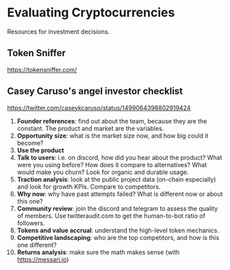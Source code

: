 # Evaluating Cryptocurrencies
Resources for investment decisions. 

## Token Sniffer
https://tokensniffer.com/

## Casey Caruso's angel investor checklist
https://twitter.com/caseykcaruso/status/1499064398802919424

1. **Founder references**: find out about the team, because they are the constant. The product and
market are the variables. 
2. **Opportunity size**: what is the market size now, and how big could it become?
3. **Use the product**
4. **Talk to users**: i.e. on discord, how did you hear about the product? What were you using 
before? How does it compare to alternatives? What would make you churn? Look for organic and 
durable usage. 
5. **Traction analysis**: look at the public project data (on-chain especially) and look for 
growth KPIs. Compare to competitors. 
6. **Why now**: why have past attempts failed? What is different now or about this one? 
7. **Community review**: join the discord and telegram to assess the quality of members. Use
twitteraudit.com to get the human-to-bot ratio of followers. 
8. **Tokens and value accrual**: understand the high-level token mechanics. 
9. **Competitive landscaping**: who are the top competitors, and how is this one different? 
10. **Returns analysis**: make sure the math makes sense (with https://messari.io)
